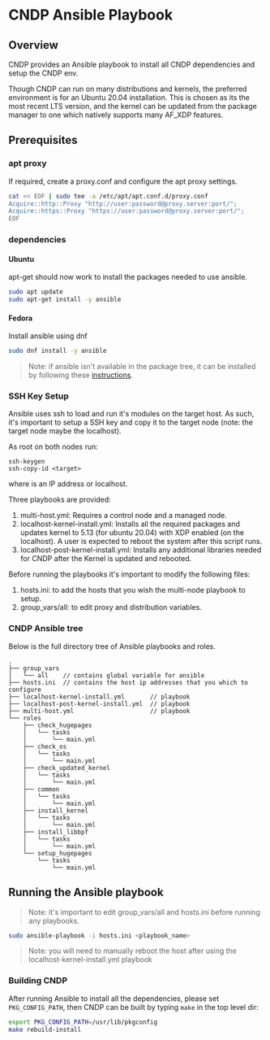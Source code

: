 # CNDP Ansible Playbook

## Overview

CNDP provides an Ansible playbook to install all CNDP dependencies and setup the CNDP env.

Though CNDP can run on many distributions and kernels, the preferred environment is for an Ubuntu
20.04 installation. This is chosen as its the most recent LTS version, and the kernel can be
updated from the package manager to one which natively supports many AF_XDP features.

## Prerequisites

### apt proxy

If required, create a proxy.conf and configure the apt proxy settings.

```bash
cat << EOF | sudo tee -a /etc/apt/apt.conf.d/proxy.conf
Acquire::http::Proxy "http://user:password@proxy.server:port/";
Acquire::https::Proxy "https://user:password@proxy.server:port/";
EOF
```

### dependencies

#### Ubuntu
apt-get should now work to install the packages needed to use ansible.

```bash
sudo apt update
sudo apt-get install -y ansible
```
#### Fedora
Install ansible using dnf

```bash
sudo dnf install -y ansible
```

> Note: if ansible isn't available in the package tree, it can be installed by
following these
[instructions](https://docs.ansible.com/ansible/latest/installation_guide/intro_installation.html#installing-ansible-on-ubuntu).

### SSH Key Setup

Ansible uses ssh to load and run it's modules on the target host. As such, it's important to setup a
SSH key and copy it to the target node (note: the target node maybe the localhost).

As root on both nodes run:
```
ssh-keygen
ssh-copy-id <target>
```
where <target> is an IP address or localhost.


Three playbooks are provided:
1. multi-host.yml: Requires a control node and a managed node.
2. localhost-kernel-install.yml: Installs all the required packages and updates kernel to 5.13 (for ubuntu 20.04)
   with XDP enabled (on the localhost). A user is expected to reboot the system after this script
   runs.
3. localhost-post-kernel-install.yml: Installs any additional libraries needed for
   CNDP after the Kernel is updated and rebooted.

Before running the playbooks it's important to modify the following files:
1. hosts.ini: to add the hosts that you wish the multi-node playbook to setup.
2. group_vars/all: to edit proxy and distribution variables.

### CNDP Ansible tree
Below is the full directory tree of Ansible playbooks and roles.

```
.
├── group_vars
│   └── all    // contains global variable for ansible
├── hosts.ini  // contains the host ip addresses that you which to configure
├── localhost-kernel-install.yml       // playbook
├── localhost-post-kernel-install.yml  // playbook
├── multi-host.yml                     // playbook
└── roles
    ├── check_hugepages
    │   └── tasks
    │       └── main.yml
    ├── check_os
    │   └── tasks
    │       └── main.yml
    ├── check_updated_kernel
    │   └── tasks
    │       └── main.yml
    ├── common
    │   └── tasks
    │       └── main.yml
    ├── install_kernel
    │   └── tasks
    │       └── main.yml
    ├── install_libbpf
    │   └── tasks
    │       └── main.yml
    └── setup_hugepages
        └── tasks
            └── main.yml
```

## Running the Ansible playbook

> Note: it's important to edit group_vars/all and hosts.ini before running any playbooks.

```bash
sudo ansible-playbook -i hosts.ini <playbook_name>
```

> Note: you will need to manually reboot the host after using the localhost-kernel-install.yml
playbook

### Building CNDP

After running Ansible to install all the dependencies, please set `PKG_CONFIG_PATH`, then CNDP can be built by typing `make` in the
top level dir:

```bash
export PKG_CONFIG_PATH=/usr/lib/pkgconfig
make rebuild-install
```
